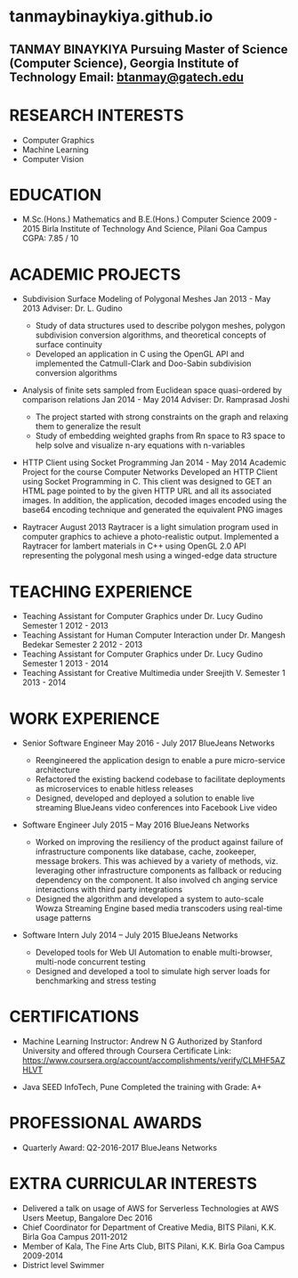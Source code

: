 # tanmaybinaykiya.github.io

TANMAY BINAYKIYA
Pursuing Master of Science (Computer Science), Georgia Institute of Technology
Email: btanmay@gatech.edu
--------------------------------------------------------------

RESEARCH INTERESTS
==================

- Computer Graphics 
- Machine Learning
- Computer Vision

EDUCATION
=========

-  M.Sc.(Hons.) Mathematics and B.E.(Hons.) Computer Science                                     2009 - 2015
   Birla Institute of Technology And Science, Pilani Goa Campus                                  CGPA:  7.85 / 10

ACADEMIC PROJECTS
=================

- Subdivision Surface Modeling of Polygonal Meshes                                               Jan 2013 - May 2013
  Adviser: Dr. L. Gudino
  * Study of data structures used to describe polygon meshes, polygon subdivision conversion algorithms, and theoretical concepts of surface continuity
  * Developed an application in C using the OpenGL API and implemented the Catmull-Clark and Doo-Sabin subdivision conversion algorithms
    
- Analysis of finite sets sampled from Euclidean space quasi-ordered by comparison relations     Jan 2014 - May 2014
  Adviser: Dr. Ramprasad Joshi
  * The project started with strong constraints on the graph and relaxing them to generalize the result
  * Study of embedding weighted graphs from Rn space to R3 space to help solve and visualize n-ary equations with n-variables
    
- HTTP Client using Socket Programming                                                           Jan 2014 - May 2014
  Academic Project for the course Computer Networks
  Developed an HTTP Client using Socket Programming in C. This client was designed to GET an HTML page pointed to by the given HTTP URL and all its associated images. In addition, the application, decoded images encoded using the base64 encoding technique and generated the equivalent PNG images    
    
- Raytracer                                                                                      August 2013
  Raytracer is a light simulation program used in computer graphics to achieve a photo-realistic output. Implemented a Raytracer for lambert materials in C++ using OpenGL 2.0 API representing the polygonal mesh using a winged-edge data structure

TEACHING EXPERIENCE
===================

- Teaching Assistant for Computer Graphics under Dr. Lucy Gudino                                 Semester 1 2012 - 2013
- Teaching Assistant for Human Computer Interaction under Dr. Mangesh Bedekar                    Semester 2 2012 - 2013
- Teaching Assistant for Computer Graphics under Dr. Lucy Gudino                                 Semester 1 2013 - 2014
- Teaching Assistant for Creative Multimedia under Sreejith V.                                   Semester 1 2013 - 2014


WORK EXPERIENCE
===============

- Senior Software Engineer                                                                       May 2016 - July 2017
  BlueJeans Networks
  * Reengineered the application design to enable a pure micro-service architecture
  * Refactored the existing backend codebase to facilitate deployments as microservices to enable hitless releases
  * Designed, developed and deployed a solution to enable live streaming BlueJeans video conferences into Facebook Live video

- Software Engineer                                                                              July 2015 – May 2016
  BlueJeans Networks
  * Worked on improving the resiliency of the product against failure of infrastructure components like database, cache, zookeeper, message brokers. This was achieved by a variety of methods, viz. leveraging other infrastructure components as fallback or reducing dependency on the component. It also involved ch    anging service interactions with third party integrations
  * Designed the algorithm and developed a system to auto-scale Wowza Streaming Engine based media transcoders using real-time usage patterns

- Software Intern                                                                                July 2014 – July 2015
  BlueJeans Networks
  * Developed tools for Web UI Automation to enable multi-browser, multi-node concurrent testing
  * Designed and developed a tool to simulate high server loads for benchmarking and stress testing

CERTIFICATIONS
==============

- Machine Learning
  Instructor: Andrew N G
  Authorized by Stanford University and offered through Coursera 
  Certificate Link: https://www.coursera.org/account/accomplishments/verify/CLMHF5AZHLVT

- Java
  SEED InfoTech, Pune 
  Completed the training with Grade: A+

PROFESSIONAL AWARDS
===================

- Quarterly Award: Q2-2016-2017
  BlueJeans Networks

EXTRA CURRICULAR INTERESTS
==========================

- Delivered a talk on usage of AWS for Serverless Technologies at AWS Users Meetup, Bangalore     Dec 2016
- Chief Coordinator for Department of Creative Media, BITS Pilani, K.K. Birla Goa Campus          2011-2012
- Member of Kala, The Fine Arts Club, BITS Pilani, K.K. Birla Goa Campus                          2009-2014
- District level Swimmer